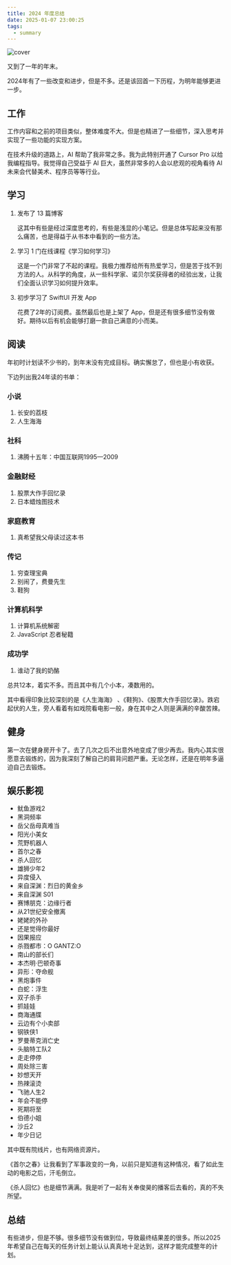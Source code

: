```yaml
---
title: 2024 年度总结
date: 2025-01-07 23:00:25
tags:
  - summary
---
```


![cover](https://images.unsplash.com/photo-1701170633885-7209b1bf10ee?ixid=M3w1NDQ0ODJ8MHwxfHNlYXJjaHwxNnx8MjAyNHxlbnwwfDB8fHwxNzM2MjYyNTY5fDA&ixlib=rb-4.0.3)

又到了一年的年末。

2024年有了一些改变和进步，但是不多。还是该回首一下历程，为明年能够更进一步。

<!--more-->

## 工作

工作内容和之前的项目类似，整体难度不大。但是也精进了一些细节，深入思考并实现了一些功能的实现方案。

在技术升级的道路上，AI 帮助了我非常之多。我为此特别开通了 Cursor Pro 以给我编程指导。我觉得自己受益于 AI 巨大，虽然非常多的人会以悲观的视角看待 AI 未来会代替美术、程序员等等行业。

## 学习

1. 发布了 13 篇博客

    这其中有些是经过深度思考的，有些是浅显的小笔记。但是总体写起来没有那么痛苦，也是得益于从书本中看到的一些方法。

2. 学习 1 门在线课程《学习如何学习》

    这是一个门非常了不起的课程。我极力推荐给所有热爱学习，但是苦于找不到方法的人。从科学的角度，从一些科学家、诺贝尔奖获得者的经验出发，让我们全面认识学习如何提升效率。

3. 初步学习了 SwiftUI 开发 App

    花费了2年的订阅费。虽然最后也是上架了 App，但是还有很多细节没有做好。期待以后有机会能够打磨一款自己满意的小而美。

## 阅读

年初时计划读不少书的，到年末没有完成目标。确实懈怠了，但也是小有收获。

下边列出我24年读的书单：

### 小说

1. 长安的荔枝
2. 人生海海

### 社科

1. 沸腾十五年：中国互联网1995—2009

### 金融财经

1. 股票大作手回忆录
2. 日本蜡烛图技术

### 家庭教育

1. 真希望我父母读过这本书

### 传记

1. 穷查理宝典
2. 别闹了，费曼先生
3. 鞋狗

### 计算机科学

1. 计算机系统解密
2. JavaScript 忍者秘籍

### 成功学

1. 谁动了我的奶酪

总共12本，着实不多。而且其中有几个小本，凑数用的。

其中看得印象比较深刻的是《人生海海》 、《鞋狗》、《股票大作手回忆录》。跌宕起伏的人生，旁人看着有如戏院看电影一般，身在其中之人则是满满的辛酸苦辣。

## 健身

第一次在健身房开卡了。去了几次之后不出意外地变成了很少再去。我内心其实很愿意去锻炼的，因为我深刻了解自己的肩背问题严重。无论怎样，还是在明年多逼迫自己去锻炼。

## 娱乐影视

- 鱿鱼游戏2
- 黑洞频率
- 岳父岳母真难当
- 阳光小美女
- 荒野机器人
- 首尔之春
- 杀人回忆
- 雄狮少年2
- 异度侵入
- 来自深渊：烈日的黄金乡
- 来自深渊 S01
- 赛博朋克：边缘行者
- 从21世纪安全撤离
- 姥姥的外孙
- 还是觉得你最好
- 因果报应
- 杀戮都市：O GANTZ:O
- 南山的部长们
- 本杰明·巴顿奇事
- 异形：夺命舰
- 黑炮事件
- 白蛇：浮生
- 双子杀手
- 抓娃娃
- 商海通牒
- 云边有个小卖部
- 钢铁侠1
- 罗曼蒂克消亡史
- 头脑特工队2
- 走走停停
- 周处除三害
- 妙想天开
- 热辣滚烫
- 飞驰人生2
- 年会不能停
- 死期将至
- 伯德小姐
- 沙丘2
- 年少日记

其中既有院线片，也有网络资源片。

《首尔之春》让我看到了军事政变的一角，以前只是知道有这种情况，看了如此生动的电影之后，汗毛倒立。

《杀人回忆》也是细节满满。我是听了一起有关奉俊昊的播客后去看的，真的不失所望。

## 总结

有些进步，但是不够。很多细节没有做到位，导致最终结果差的很多。所以2025年希望自己在每天的任务计划上能认认真真地十足达到，这样才能完成整年的计划。
